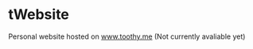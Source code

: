 # tWebsite
Personal website hosted on www.toothy.me 
(Not currently avaliable yet)




















